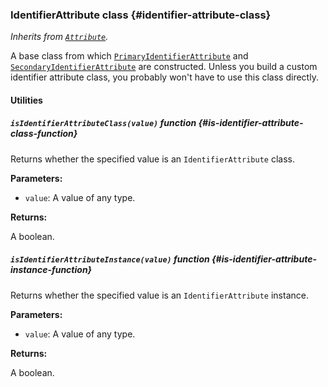 ### IdentifierAttribute <badge type="primary">class</badge> {#identifier-attribute-class}

*Inherits from [`Attribute`](https://layrjs.com/docs/v1/reference/attribute).*

A base class from which [`PrimaryIdentifierAttribute`](https://layrjs.com/docs/v1/reference/primary-identifier-attribute) and [`SecondaryIdentifierAttribute`](https://layrjs.com/docs/v1/reference/secondary-identifier-attribute) are constructed. Unless you build a custom identifier attribute class, you probably won't have to use this class directly.

#### Utilities

##### `isIdentifierAttributeClass(value)` <badge type="tertiary-outline">function</badge> {#is-identifier-attribute-class-function}

Returns whether the specified value is an `IdentifierAttribute` class.

**Parameters:**

* `value`: A value of any type.

**Returns:**

A boolean.

##### `isIdentifierAttributeInstance(value)` <badge type="tertiary-outline">function</badge> {#is-identifier-attribute-instance-function}

Returns whether the specified value is an `IdentifierAttribute` instance.

**Parameters:**

* `value`: A value of any type.

**Returns:**

A boolean.

